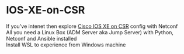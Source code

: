 # IOS-XE-on-CSR
If you've intenet then explore [Cisco IOS XE on CSR](https://devnetsandbox.cisco.com/RM/Diagram/Index/7b4d4209-a17c-4bc3-9b38-f15184e53a94?diagramType=Topology) config with Netconf<br>
All you need a Linux Box (ADM Server aka Jump Server) with Python, Netconf and Ansible installed<br>
Install WSL to experience from Windows machine<br>

